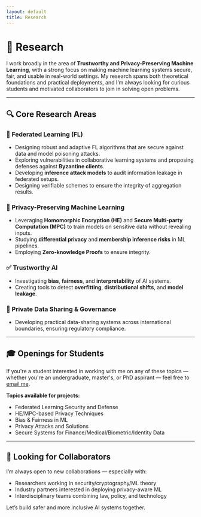 ```yaml
---
layout: default
title: Research
---
```


# 🧪 Research

I work broadly in the area of **Trustworthy and Privacy-Preserving Machine Learning**, with a strong focus on making machine learning systems secure, fair, and usable in real-world settings. My research spans both theoretical foundations and practical deployments, and I’m always looking for curious students and motivated collaborators to join in solving open problems.

---

## 🔍 Core Research Areas

### 🧠 Federated Learning (FL)
- Designing robust and adaptive FL algorithms that are secure against data and model poisoning attacks.
- Exploring vulnerabilities in collaborative learning systems and proposing defenses against **Byzantine clients**.
- Developing **inference attack models** to audit information leakage in federated setups.
- Designing verifiable schemes to ensure the integrity of aggregation results.

### 🔐 Privacy-Preserving Machine Learning
- Leveraging **Homomorphic Encryption (HE)** and **Secure Multi-party Computation (MPC)** to train models on sensitive data without revealing inputs.
- Studying **differential privacy** and **membership inference risks** in ML pipelines.
- Employing **Zero-knowledge Proofs** to ensure integrity.

### ✅ Trustworthy AI
- Investigating **bias**, **fairness**, and **interpretability** of AI systems.
- Creating tools to detect **overfitting**, **distributional shifts**, and **model leakage**.

### 🔄 Private Data Sharing & Governance
- Developing practical data-sharing systems across international boundaries, ensuring regulatory compliance.

---

## 🎓 Openings for Students

If you're a student interested in working with me on any of these topics — whether you're an undergraduate, master's, or PhD aspirant — feel free to [email me](mailto:harshkasyap@gmail.com).

**Topics available for projects:**
- Federated Learning Security and Defense  
- HE/MPC-based Privacy Techniques  
- Bias & Fairness in ML  
- Privacy Attacks and Solutions  
- Secure Systems for Finance/Medical/Biometric/Identity Data

---

## 🤝 Looking for Collaborators

I’m always open to new collaborations — especially with:
- Researchers working in security/cryptography/ML theory  
- Industry partners interested in deploying privacy-aware ML  
- Interdisciplinary teams combining law, policy, and technology

Let’s build safer and more inclusive AI systems together.
